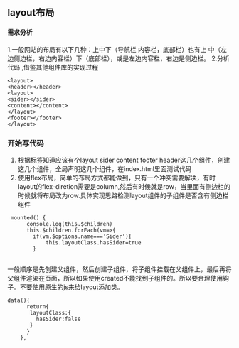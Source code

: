 ## layout布局
#### 需求分析
1.一般网站的布局有以下几种：上中下（导航栏 内容栏，底部栏）也有上 中（左边侧边栏，右边内容栏）下（底部栏），或是左边内容栏，右边是侧边栏。
2.分析代码 ,借鉴其他组件库的实现过程
```
<layout>
<header></header>
<layout>
<sider></sider>
<content></content>
</layout>
<footer></footer>
</layout>
```
### 开始写代码
1. 根据标签知道应该有个layout sider content footer header这几个组件，创建这几个组件，全局声明这几个组件，在index.html里面测试代码
2. 使用flex布局，简单的布局方式都能做到，只有一个冲突需要解决，有时layout的flex-diretion需要是column,然后有时候就是row，当里面有侧边栏的时候就将布局改为row.具体实现思路检测layout组件的子组件是否含有侧边栏组件
```
 mounted() {
      console.log(this.$children)
      this.$children.forEach(vm=>{
        if(vm.$options.name==='Sider'){
            this.layoutClass.hasSider=true
        }
              
```
一般顺序是先创建父组件，然后创建子组件，将子组件挂载在父组件上，最后再将父组件渲染在页面，所以如果使用created不能找到子组件的。所以要合理使用钩子。不要使用原生的js来给layout添加类。
```
data(){
      return{
       layoutClass:{
         hasSider:false
       }
      }
    },
 ```